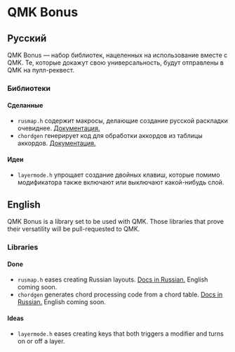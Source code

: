 # QMK Bonus

## Русский

QMK Bonus — набор библиотек, нацеленных на использование вместе с QMK.
Те, которые докажут свою универсальность, будут отправлены в QMK на
пулл-реквест.

### Библиотеки

#### Сделанные
- `rusmap.h` содержит макросы, делающие создание русской раскладки
очевиднее. [Документация.](./doc/rusmap.h.ru.md)
- `chordgen` генерирует код для обработки аккордов из таблицы
аккордов. [Документация.](./doc/chordgen.ru.md)

#### Идеи
- `layermode.h` упрощает создание двойных клавиш, которые помимо
модификатора также включают или выключают какой-нибудь слой.

## English
QMK Bonus is a library set to be used with QMK. Those libraries that
prove their versatility will be pull-requested to QMK.

### Libraries

#### Done
- `rusmap.h` eases creating Russian layouts. [Docs in
  Russian.](./doc/rusmap.h.ru.md) English coming soon.
- `chordgen` generates chord processing code from a chord table. [Docs
  in Russian.](./doc/chordgen.ru.md) English coming soon.

#### Ideas
- `layermode.h` eases creating keys that both triggers a modifier and
turns on or off a layer.

